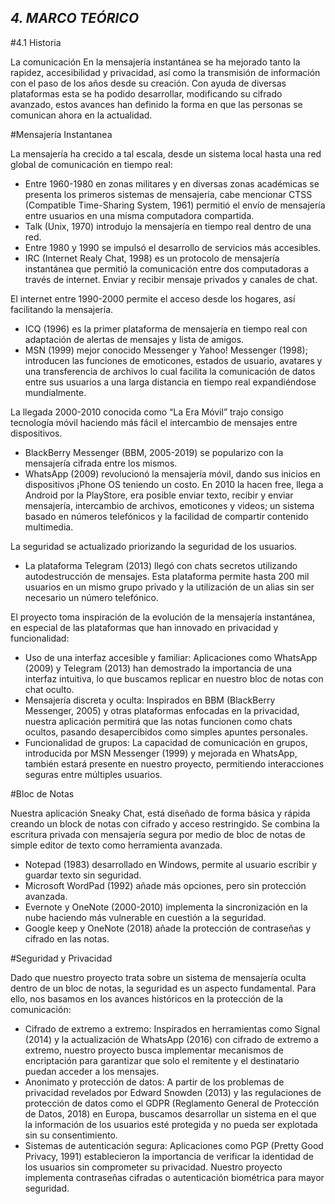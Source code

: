 ## ***4. MARCO TEÓRICO***

#4.1 Historia

La comunicación En la mensajería instantánea se ha mejorado tanto la rapidez, accesibilidad y privacidad, así como la transmisión de información con el paso de los años desde su creación. Con ayuda de diversas plataformas esta se ha podido desarrollar, modificando su cifrado avanzado, estos avances han definido la forma en que las personas se comunican ahora en la actualidad.

#Mensajería Instantanea

La mensajería ha crecido a tal escala, desde un sistema local hasta una red global de comunicación en tiempo real:
-	Entre 1960-1980 en zonas militares y en diversas zonas académicas se presenta los primeros sistemas de mensajería, cabe mencionar CTSS (Compatible Time-Sharing System, 1961) permitió el envío de mensajería entre usuarios en una misma computadora compartida.
-	Talk (Unix, 1970) introdujo la mensajería en tiempo real dentro de una red.
-	Entre 1980 y 1990 se impulsó el desarrollo de servicios más accesibles.
-	IRC (Internet Realy Chat, 1998) es un protocolo de mensajería instantánea que permitió la comunicación entre dos computadoras a través de internet. Enviar y recibir mensaje privados y canales de chat.

El internet entre 1990-2000 permite el acceso desde los hogares, así facilitando la mensajería.
-	ICQ (1996) es la primer plataforma de mensajería en tiempo real con adaptación de alertas de mensajes y lista de amigos.
-	MSN (1999) mejor conocido Messenger y Yahoo! Messenger (1998); introducen las funciones de emoticones, estados de usuario, avatares y una transferencia de archivos lo cual facilita la comunicación de datos entre sus usuarios a una larga distancia en tiempo real expandiéndose mundialmente. 

La llegada 2000-2010 conocida como “La Era Móvil” trajo consigo tecnología móvil haciendo más fácil el intercambio de mensajes entre dispositivos.
-	BlackBerry Messenger (BBM, 2005-2019) se popularizo con la mensajería cifrada entre los mismos.
-	WhatsApp (2009) revolucionó la mensajería móvil, dando sus inicios en dispositivos ¡Phone OS teniendo un costo. En 2010 la hacen free, llega a Android por la PlayStore, era posible enviar texto, recibir y enviar mensajería, intercambio de archivos, emoticones y videos; un sistema basado en números telefónicos y la facilidad de compartir contenido multimedia.

La seguridad se actualizado priorizando la seguridad de los usuarios.
-	La plataforma Telegram (2013) llegó con chats secretos utilizando autodestrucción de mensajes. Esta plataforma permite hasta 200 mil usuarios en un mismo grupo privado y la utilización de un alias sin ser necesario un número telefónico.

El proyecto toma inspiración de la evolución de la mensajería instantánea, en especial de las plataformas que han innovado en privacidad y funcionalidad:  

- Uso de una interfaz accesible y familiar: Aplicaciones como WhatsApp (2009) y Telegram (2013) han demostrado la importancia de una interfaz intuitiva, lo que buscamos replicar en nuestro bloc de notas con chat oculto.  
- Mensajería discreta y oculta: Inspirados en BBM (BlackBerry Messenger, 2005) y otras plataformas enfocadas en la privacidad, nuestra aplicación permitirá que las notas funcionen como chats ocultos, pasando desapercibidos como simples apuntes personales.  
- Funcionalidad de grupos: La capacidad de comunicación en grupos, introducida por MSN Messenger (1999) y mejorada en WhatsApp, también estará presente en nuestro 
proyecto, permitiendo interacciones seguras entre múltiples usuarios.  


#Bloc de Notas

Nuestra aplicación Sneaky Chat, está diseñado de forma básica y rápida creando un block de notas con cifrado y acceso restringido. Se combina la escritura privada con mensajería segura por medio de bloc de notas de simple editor de texto como herramienta avanzada.

-	Notepad (1983) desarrollado en Windows, permite al usuario escribir y guardar texto sin seguridad.
-	Microsoft WordPad (1992) añade más opciones, pero sin protección avanzada.
-	Evernote y OneNote (2000-2010) implementa la sincronización en la nube haciendo más vulnerable en cuestión a la seguridad.
-	Google keep y OneNote (2018) añade la protección de contraseñas y cifrado en las notas.

#Seguridad y Privacidad

Dado que nuestro proyecto trata sobre un sistema de mensajería oculta dentro de un bloc de notas, la seguridad es un aspecto fundamental. Para ello, nos basamos en los avances históricos en la protección de la comunicación:  

- Cifrado de extremo a extremo: Inspirados en herramientas como Signal (2014) y la actualización de WhatsApp (2016) con cifrado de extremo a extremo, nuestro proyecto busca implementar mecanismos de encriptación para garantizar que solo el remitente y el destinatario puedan acceder a los mensajes.  
- Anonimato y protección de datos: A partir de los problemas de privacidad revelados por Edward Snowden (2013) y las regulaciones de protección de datos como el GDPR (Reglamento General de Protección de Datos, 2018) en Europa, buscamos desarrollar un sistema en el que la información de los usuarios esté protegida y no pueda ser explotada sin su consentimiento.
- Sistemas de autenticación segura: Aplicaciones como PGP (Pretty Good Privacy, 1991) establecieron la importancia de verificar la identidad de los usuarios sin comprometer su privacidad. Nuestro proyecto implementa contraseñas cifradas o autenticación biométrica para mayor seguridad.  
